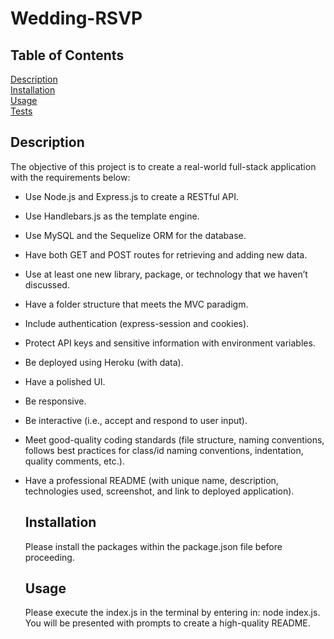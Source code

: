 # Wedding-RSVP

## Table of Contents  
[Description](#Description)  
[Installation](#Installation)  
[Usage](#Usage)  
[Tests](#Tests)  

  ## Description

  The objective of this project is to create a real-world full-stack application with the requirements below:
  
* Use Node.js and Express.js to create a RESTful API.

* Use Handlebars.js as the template engine.

* Use MySQL and the Sequelize ORM for the database.

* Have both GET and POST routes for retrieving and adding new data.

* Use at least one new library, package, or technology that we haven’t discussed.

* Have a folder structure that meets the MVC paradigm.

* Include authentication (express-session and cookies).

* Protect API keys and sensitive information with environment variables.

* Be deployed using Heroku (with data).

* Have a polished UI.

* Be responsive.

* Be interactive (i.e., accept and respond to user input).

* Meet good-quality coding standards (file structure, naming conventions, follows best practices for class/id naming conventions, indentation, quality comments, etc.).

* Have a professional README (with unique name, description, technologies used, screenshot, and link to deployed application).
  
  ## Installation

  Please install the packages within the package.json file before proceeding.

  ## Usage

  Please execute the index.js in the terminal by entering in: node index.js. You will be presented with prompts to create a high-quality README.
